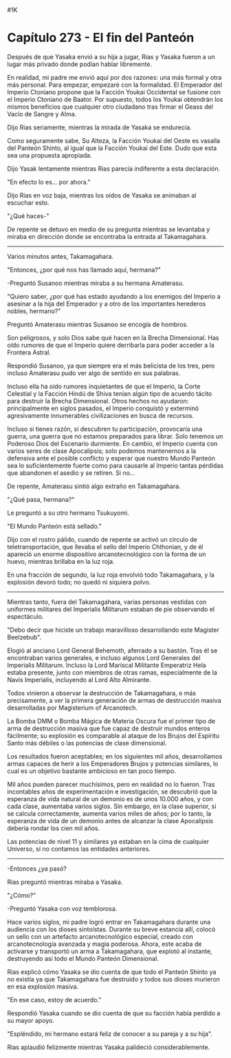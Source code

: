 
#1K 

# Capítulo 273 - El fin del Panteón


Después de que Yasaka envió a su hija a jugar, Rias y Yasaka fueron a un lugar más privado donde podían hablar libremente.

En realidad, mi padre me envió aquí por dos razones: una más formal y otra más personal. Para empezar, empezaré con la formalidad. El Emperador del Imperio Ctoniano propone que la Facción Youkai Occidental se fusione con el Imperio Ctoniano de Baator. Por supuesto, todos los Youkai obtendrán los mismos beneficios que cualquier otro ciudadano tras firmar el Geass del Vacío de Sangre y Alma.

Dijo Rias seriamente, mientras la mirada de Yasaka se endurecía.

Como seguramente sabe, Su Alteza, la Facción Youkai del Oeste es vasalla del Panteón Shinto, al igual que la Facción Youkai del Este. Dudo que esta sea una propuesta apropiada.

Dijo Yasak lentamente mientras Rias parecía indiferente a esta declaración.

"En efecto lo es... por ahora."

Dijo Rias en voz baja, mientras los oídos de Yasaka se animaban al escuchar esto.

"¿Qué haces-"

De repente se detuvo en medio de su pregunta mientras se levantaba y miraba en dirección donde se encontraba la entrada al Takamagahara.

***

Varios minutos antes, Takamagahara.

"Entonces, ¿por qué nos has llamado aquí, hermana?"

-Preguntó Susanoo mientras miraba a su hermana Amaterasu.

"Quiero saber, ¿por qué has estado ayudando a los enemigos del Imperio a asesinar a la hija del Emperador y a otro de los importantes herederos nobles, hermano?"

Preguntó Amaterasu mientras Susanoo se encogía de hombros.

Son peligrosos, y solo Dios sabe qué hacen en la Brecha Dimensional. Has oído rumores de que el Imperio quiere derribarla para poder acceder a la Frontera Astral.

Respondió Susanoo, ya que siempre era el más belicista de los tres, pero incluso Amaterasu pudo ver algo de sentido en sus palabras.

Incluso ella ha oído rumores inquietantes de que el Imperio, la Corte Celestial y la Facción Hindú de Shiva tenían algún tipo de acuerdo tácito para destruir la Brecha Dimensional. Otros hechos no ayudaron: principalmente en siglos pasados, el Imperio conquistó y exterminó agresivamente innumerables civilizaciones en busca de recursos.

Incluso si tienes razón, si descubren tu participación, provocaría una guerra, una guerra que no estamos preparados para librar. Solo tenemos un Poderoso Dios del Escenario durmiente. En cambio, el Imperio cuenta con varios seres de clase Apocalipsis; solo podemos mantenernos a la defensiva ante el posible conflicto y esperar que nuestro Mundo Panteón sea lo suficientemente fuerte como para causarle al Imperio tantas pérdidas que abandonen el asedio y se retiren. Si no...

De repente, Amaterasu sintió algo extraño en Takamagahara.

"¿Qué pasa, hermana?"

Le preguntó a su otro hermano Tsukuyomi.

"El Mundo Panteón está sellado."

Dijo con el rostro pálido, cuando de repente se activó un círculo de teletransportación, que llevaba el sello del Imperio Chthonian, y de él apareció un enorme dispositivo arcanotecnológico con la forma de un huevo, mientras brillaba en la luz roja.

En una fracción de segundo, la luz roja envolvió todo Takamagahara, y la explosión devoró todo; no quedó ni siquiera polvo.

***

Mientras tanto, fuera del Takamagahara, varias personas vestidas con uniformes militares del Imperialis Militarum estaban de pie observando el espectáculo.

"Debo decir que hiciste un trabajo maravilloso desarrollando este Magister Beelzebub".

Elogió al anciano Lord General Behemoth, aferrado a su bastón. Tras él se encontraban varios generales, e incluso algunos Lord Generales del Imperialis Militarum. Incluso la Lord Mariscal Militante Emperatriz Hela estaba presente, junto con miembros de otras ramas, especialmente de la Navis Imperialis, incluyendo al Lord Alto Almirante.

Todos vinieron a observar la destrucción de Takamagahara, o más precisamente, a ver la primera generación de armas de destrucción masiva desarrolladas por Magisterium of Arcanotech.

La Bomba DMM o Bomba Mágica de Materia Oscura fue el primer tipo de arma de destrucción masiva que fue capaz de destruir mundos enteros fácilmente; su explosión es comparable al ataque de los Brujos del Espíritu Santo más débiles o las potencias de clase dimensional.

Los resultados fueron aceptables; en los siguientes mil años, desarrollamos armas capaces de herir a los Emperadores Brujos y potencias similares, lo cual es un objetivo bastante ambicioso en tan poco tiempo.

Mil años pueden parecer muchísimos, pero en realidad no lo fueron. Tras incontables años de experimentación e investigación, se descubrió que la esperanza de vida natural de un demonio es de unos 10.000 años, y con cada clase, aumentaba varios siglos. Sin embargo, en la clase superior, si se calcula correctamente, aumenta varios miles de años; por lo tanto, la esperanza de vida de un demonio antes de alcanzar la clase Apocalipsis debería rondar los cien mil años.

Las potencias de nivel 11 y similares ya estaban en la cima de cualquier Universo, si no contamos las entidades anteriores.

***

-Entonces ¿ya pasó?

Rias preguntó mientras miraba a Yasaka.

"¿Cómo?"

-Preguntó Yasaka con voz temblorosa.

Hace varios siglos, mi padre logró entrar en Takamagahara durante una audiencia con los dioses sintoístas. Durante su breve estancia allí, colocó un sello con un artefacto arcanotecnológico especial, creado con arcanotecnología avanzada y magia poderosa. Ahora, este acaba de activarse y transportó un arma a Takamagahara, que explotó al instante, destruyendo así todo el Mundo Panteón Dimensional.

Rias explicó cómo Yasaka se dio cuenta de que todo el Panteón Shinto ya no existía ya que Takamagahara fue destruido y todos sus dioses murieron en esa explosión masiva.

"En ese caso, estoy de acuerdo."

Respondió Yasaka cuando se dio cuenta de que su facción había perdido a su mayor apoyo.

"Espléndido, mi hermano estará feliz de conocer a su pareja y a su hija".

Rias aplaudió felizmente mientras Yasaka palideció considerablemente.
